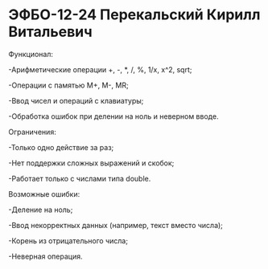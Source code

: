 # ЭФБО-12-24 Перекальский Кирилл Витальевич

Функционал:

-Арифметические операции +, -, *, /, %, 1/x, x^2, sqrt;

-Операции с памятью M+, M-, MR;

-Ввод чисел и операций с клавиатуры;

-Обработка ошибок при делении на ноль и неверном вводе.

Ограничения:

-Только одно действие за раз;

-Нет поддержки сложных выражений и скобок;

-Работает только с числами типа double.

Возможные ошибки:

-Деление на ноль;

-Ввод некорректных данных (например, текст вместо числа);

-Корень из отрицательного числа;

-Неверная операция.


